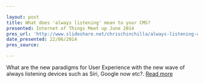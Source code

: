 ```yaml
---

layout: post
title: What does 'always listening' mean to your CMS?
presented: Internet of Things Meet up June 2014
pres_url: 'http://www.slideshare.net/chrischinchilla/always-listening-user-experience'
date_presented: 22/06/2014
pres_source:

---
```



What are the new paradigms for User Experience with the new wave of always listening devices such as Siri, Google now etc?. [Read more](http://www.slideshare.net/chrischinchilla/always-listening-user-experience)